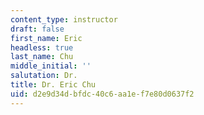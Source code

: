 ```yaml
---
content_type: instructor
draft: false
first_name: Eric
headless: true
last_name: Chu
middle_initial: ''
salutation: Dr.
title: Dr. Eric Chu
uid: d2e9d34d-bfdc-40c6-aa1e-f7e80d0637f2
---
```

